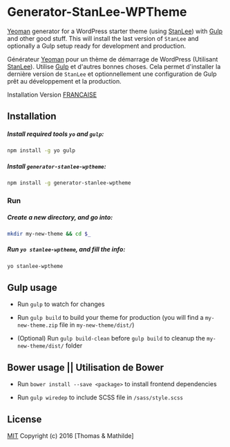 # Generator-StanLee-WPTheme

[Yeoman](http://yeoman.io/) generator for a WordPress starter theme (using [StanLee](https://github.com/tomtomgo92/StanLee)) with [Gulp](http://gulpjs.com/) and other good stuff. This will install the last version of `StanLee` and optionally a Gulp setup ready for development and production.

Générateur [Yeoman](http://yeoman.io/) pour un thème de démarrage de WordPress (Utilisant [StanLee](https://github.com/tomtomgo92/StanLee)). Utilise [Gulp](http://gulpjs.com/) et d'autres bonnes choses. Cela permet d'installer la dernière version de `StanLee` et optionnellement une configuration de Gulp prêt au développement et la production.

Installation Version [FRANCAISE](https://github.com/tomtomgo92/StanLee-WPTheme-Generator/wiki/Installation)


## Installation

##### Install required tools `yo` and `gulp`:

```bash
npm install -g yo gulp
```

##### Install `generator-stanlee-wptheme`:

```bash
npm install -g generator-stanlee-wptheme
```

### Run

##### Create a new directory, and go into:

```bash
mkdir my-new-theme && cd $_
```

##### Run `yo stanlee-wptheme`, and fill the info:

```bash
yo stanlee-wptheme
```

## Gulp usage

- Run `gulp` to watch for changes

- Run `gulp build` to build your theme for production (you will find a `my-new-theme.zip` file in `my-new-theme/dist/`)

- (Optional) Run `gulp build-clean` before `gulp build` to cleanup the `my-new-theme/dist/` folder


## Bower usage || Utilisation de Bower

- Run `bower install --save <package>` to install frontend dependencies

- Run `gulp wiredep` to include SCSS file in `/sass/style.scss`

## License

[MIT](http://opensource.org/licenses/MIT)
Copyright (c) 2016 [Thomas & Mathilde]
